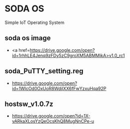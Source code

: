 # SODA OS
Simple IoT Operating System

## soda os image
- <a href=https://drive.google.com/open?id=1rhhLE4Jenq9zFDy5zC9groXM5ABMMikA>v1.0_rc1</a>

## soda_PuTTY_setting.reg
- https://drive.google.com/open?id=1WlcOd0OxUoR8WdjIXX6fFwYzxuHqa92P

## hostsw_v1.0.7z
- https://drive.google.com/open?id=1X-vARkaXLosYzQeOcsKhQ8MugNnCPe-u 
